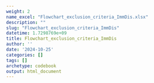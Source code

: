 ```yaml
---
weight: 2
name_excel: "Flowchart_exclusion_criteria_ImmDis.xlsx"
description: ""
slug: "Flowchart_exclusion_criteria_ImmDis"
datetime: 1.7298769e+09
title: Flowchart_exclusion_criteria_ImmDis
author: ''
date: '2024-10-25'
categories: []
tags: []
archetype: codebook
output: html_document
---
```


<div class="tabcontent"></div>
